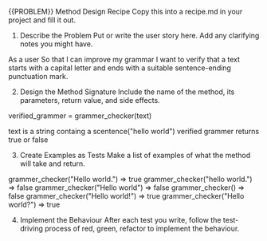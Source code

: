 {{PROBLEM}} Method Design Recipe
Copy this into a recipe.md in your project and fill it out.

1. Describe the Problem
   Put or write the user story here. Add any clarifying notes you might have.

As a user
So that I can improve my grammar
I want to verify that a text starts with a capital letter and ends with a suitable sentence-ending punctuation mark.

2. Design the Method Signature
   Include the name of the method, its parameters, return value, and side effects.

verified_grammer = grammer_checker(text)

text is a string containg a scentence("hello world")
verified grammer returns true or false


3. Create Examples as Tests
   Make a list of examples of what the method will take and return.


grammer_checker("Hello world.") => true
grammer_checker("hello world.") => false
grammer_checker("Hello world") => false
grammer_checker() => false
grammer_checker("Hello world!") => true
grammer_checker("Hello world?") => true


4. Implement the Behaviour
   After each test you write, follow the test-driving process of red, green, refactor to implement the behaviour.